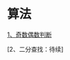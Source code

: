 # 算法

[1、奇数偶数判断](https://github.com/sunnnydaydev/Exercise/blob/master/src/algorithm/arrays_exercise/OddEven.java)

[2、二分查找：待续]